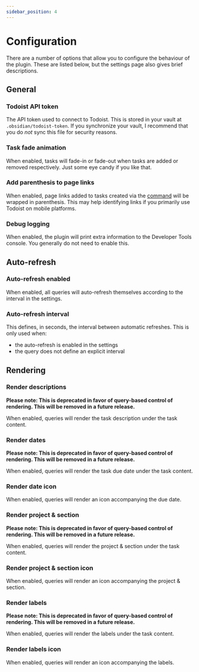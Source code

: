 ```yaml
---
sidebar_position: 4
---
```


# Configuration

There are a number of options that allow you to configure the behaviour of the plugin. These are listed below, but the settings page also gives brief descriptions.

## General

### Todoist API token

The API token used to connect to Todoist. This is stored in your vault at `.obsidian/todoist-token`. If you synchronize your vault, I recommend that you do _not_ sync this file for security reasons.

### Task fade animation

When enabled, tasks will fade-in or fade-out when tasks are added or removed respectively. Just some eye candy if you like that.

### Add parenthesis to page links

When enabled, page links added to tasks created via the [command](./commands/add-task) will be wrapped in parenthesis. This may help identifying links if you primarily use Todoist on mobile platforms.

### Debug logging

When enabled, the plugin will print extra information to the Developer Tools console. You generally do not need to enable this.

## Auto-refresh

### Auto-refresh enabled

When enabled, all queries will auto-refresh themselves according to the interval in the settings.

### Auto-refresh interval

This defines, in seconds, the interval between automatic refreshes. This is only used when:

- the auto-refresh is enabled in the settings 
- the query does not define an explicit interval

## Rendering

### Render descriptions

**Please note: This is deprecated in favor of query-based control of rendering. This will be removed in a future release.**

When enabled, queries will render the task description under the task content. 

### Render dates

**Please note: This is deprecated in favor of query-based control of rendering. This will be removed in a future release.**

When enabled, queries will render the task due date under the task content.

### Render date icon

When enabled, queries will render an icon accompanying the due date. 

### Render project & section

**Please note: This is deprecated in favor of query-based control of rendering. This will be removed in a future release.**

When enabled, queries will render the project & section under the task content.

### Render project & section icon

When enabled, queries will render an icon accompanying the project & section. 

### Render labels

**Please note: This is deprecated in favor of query-based control of rendering. This will be removed in a future release.**

When enabled, queries will render the labels under the task content.

### Render labels icon

When enabled, queries will render an icon accompanying the labels. 
